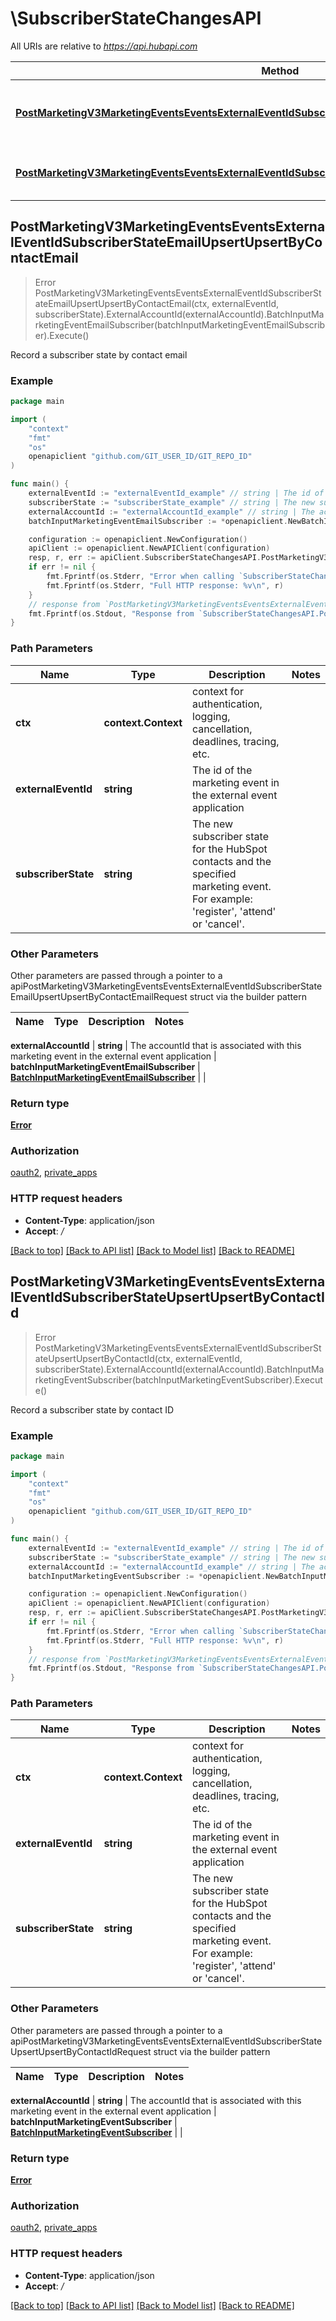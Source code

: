 # \SubscriberStateChangesAPI

All URIs are relative to *https://api.hubapi.com*

Method | HTTP request | Description
------------- | ------------- | -------------
[**PostMarketingV3MarketingEventsEventsExternalEventIdSubscriberStateEmailUpsertUpsertByContactEmail**](SubscriberStateChangesAPI.md#PostMarketingV3MarketingEventsEventsExternalEventIdSubscriberStateEmailUpsertUpsertByContactEmail) | **Post** /marketing/v3/marketing-events/events/{externalEventId}/{subscriberState}/email-upsert | Record a subscriber state by contact email
[**PostMarketingV3MarketingEventsEventsExternalEventIdSubscriberStateUpsertUpsertByContactId**](SubscriberStateChangesAPI.md#PostMarketingV3MarketingEventsEventsExternalEventIdSubscriberStateUpsertUpsertByContactId) | **Post** /marketing/v3/marketing-events/events/{externalEventId}/{subscriberState}/upsert | Record a subscriber state by contact ID



## PostMarketingV3MarketingEventsEventsExternalEventIdSubscriberStateEmailUpsertUpsertByContactEmail

> Error PostMarketingV3MarketingEventsEventsExternalEventIdSubscriberStateEmailUpsertUpsertByContactEmail(ctx, externalEventId, subscriberState).ExternalAccountId(externalAccountId).BatchInputMarketingEventEmailSubscriber(batchInputMarketingEventEmailSubscriber).Execute()

Record a subscriber state by contact email



### Example

```go
package main

import (
	"context"
	"fmt"
	"os"
	openapiclient "github.com/GIT_USER_ID/GIT_REPO_ID"
)

func main() {
	externalEventId := "externalEventId_example" // string | The id of the marketing event in the external event application
	subscriberState := "subscriberState_example" // string | The new subscriber state for the HubSpot contacts and the specified marketing event. For example: 'register', 'attend' or 'cancel'.
	externalAccountId := "externalAccountId_example" // string | The accountId that is associated with this marketing event in the external event application
	batchInputMarketingEventEmailSubscriber := *openapiclient.NewBatchInputMarketingEventEmailSubscriber([]openapiclient.MarketingEventEmailSubscriber{*openapiclient.NewMarketingEventEmailSubscriber("Email_example", int64(123))}) // BatchInputMarketingEventEmailSubscriber | 

	configuration := openapiclient.NewConfiguration()
	apiClient := openapiclient.NewAPIClient(configuration)
	resp, r, err := apiClient.SubscriberStateChangesAPI.PostMarketingV3MarketingEventsEventsExternalEventIdSubscriberStateEmailUpsertUpsertByContactEmail(context.Background(), externalEventId, subscriberState).ExternalAccountId(externalAccountId).BatchInputMarketingEventEmailSubscriber(batchInputMarketingEventEmailSubscriber).Execute()
	if err != nil {
		fmt.Fprintf(os.Stderr, "Error when calling `SubscriberStateChangesAPI.PostMarketingV3MarketingEventsEventsExternalEventIdSubscriberStateEmailUpsertUpsertByContactEmail``: %v\n", err)
		fmt.Fprintf(os.Stderr, "Full HTTP response: %v\n", r)
	}
	// response from `PostMarketingV3MarketingEventsEventsExternalEventIdSubscriberStateEmailUpsertUpsertByContactEmail`: Error
	fmt.Fprintf(os.Stdout, "Response from `SubscriberStateChangesAPI.PostMarketingV3MarketingEventsEventsExternalEventIdSubscriberStateEmailUpsertUpsertByContactEmail`: %v\n", resp)
}
```

### Path Parameters


Name | Type | Description  | Notes
------------- | ------------- | ------------- | -------------
**ctx** | **context.Context** | context for authentication, logging, cancellation, deadlines, tracing, etc.
**externalEventId** | **string** | The id of the marketing event in the external event application | 
**subscriberState** | **string** | The new subscriber state for the HubSpot contacts and the specified marketing event. For example: &#39;register&#39;, &#39;attend&#39; or &#39;cancel&#39;. | 

### Other Parameters

Other parameters are passed through a pointer to a apiPostMarketingV3MarketingEventsEventsExternalEventIdSubscriberStateEmailUpsertUpsertByContactEmailRequest struct via the builder pattern


Name | Type | Description  | Notes
------------- | ------------- | ------------- | -------------


 **externalAccountId** | **string** | The accountId that is associated with this marketing event in the external event application | 
 **batchInputMarketingEventEmailSubscriber** | [**BatchInputMarketingEventEmailSubscriber**](BatchInputMarketingEventEmailSubscriber.md) |  | 

### Return type

[**Error**](Error.md)

### Authorization

[oauth2](../README.md#oauth2), [private_apps](../README.md#private_apps)

### HTTP request headers

- **Content-Type**: application/json
- **Accept**: */*

[[Back to top]](#) [[Back to API list]](../README.md#documentation-for-api-endpoints)
[[Back to Model list]](../README.md#documentation-for-models)
[[Back to README]](../README.md)


## PostMarketingV3MarketingEventsEventsExternalEventIdSubscriberStateUpsertUpsertByContactId

> Error PostMarketingV3MarketingEventsEventsExternalEventIdSubscriberStateUpsertUpsertByContactId(ctx, externalEventId, subscriberState).ExternalAccountId(externalAccountId).BatchInputMarketingEventSubscriber(batchInputMarketingEventSubscriber).Execute()

Record a subscriber state by contact ID



### Example

```go
package main

import (
	"context"
	"fmt"
	"os"
	openapiclient "github.com/GIT_USER_ID/GIT_REPO_ID"
)

func main() {
	externalEventId := "externalEventId_example" // string | The id of the marketing event in the external event application
	subscriberState := "subscriberState_example" // string | The new subscriber state for the HubSpot contacts and the specified marketing event. For example: 'register', 'attend' or 'cancel'.
	externalAccountId := "externalAccountId_example" // string | The accountId that is associated with this marketing event in the external event application
	batchInputMarketingEventSubscriber := *openapiclient.NewBatchInputMarketingEventSubscriber([]openapiclient.MarketingEventSubscriber{*openapiclient.NewMarketingEventSubscriber(int64(123))}) // BatchInputMarketingEventSubscriber | 

	configuration := openapiclient.NewConfiguration()
	apiClient := openapiclient.NewAPIClient(configuration)
	resp, r, err := apiClient.SubscriberStateChangesAPI.PostMarketingV3MarketingEventsEventsExternalEventIdSubscriberStateUpsertUpsertByContactId(context.Background(), externalEventId, subscriberState).ExternalAccountId(externalAccountId).BatchInputMarketingEventSubscriber(batchInputMarketingEventSubscriber).Execute()
	if err != nil {
		fmt.Fprintf(os.Stderr, "Error when calling `SubscriberStateChangesAPI.PostMarketingV3MarketingEventsEventsExternalEventIdSubscriberStateUpsertUpsertByContactId``: %v\n", err)
		fmt.Fprintf(os.Stderr, "Full HTTP response: %v\n", r)
	}
	// response from `PostMarketingV3MarketingEventsEventsExternalEventIdSubscriberStateUpsertUpsertByContactId`: Error
	fmt.Fprintf(os.Stdout, "Response from `SubscriberStateChangesAPI.PostMarketingV3MarketingEventsEventsExternalEventIdSubscriberStateUpsertUpsertByContactId`: %v\n", resp)
}
```

### Path Parameters


Name | Type | Description  | Notes
------------- | ------------- | ------------- | -------------
**ctx** | **context.Context** | context for authentication, logging, cancellation, deadlines, tracing, etc.
**externalEventId** | **string** | The id of the marketing event in the external event application | 
**subscriberState** | **string** | The new subscriber state for the HubSpot contacts and the specified marketing event. For example: &#39;register&#39;, &#39;attend&#39; or &#39;cancel&#39;. | 

### Other Parameters

Other parameters are passed through a pointer to a apiPostMarketingV3MarketingEventsEventsExternalEventIdSubscriberStateUpsertUpsertByContactIdRequest struct via the builder pattern


Name | Type | Description  | Notes
------------- | ------------- | ------------- | -------------


 **externalAccountId** | **string** | The accountId that is associated with this marketing event in the external event application | 
 **batchInputMarketingEventSubscriber** | [**BatchInputMarketingEventSubscriber**](BatchInputMarketingEventSubscriber.md) |  | 

### Return type

[**Error**](Error.md)

### Authorization

[oauth2](../README.md#oauth2), [private_apps](../README.md#private_apps)

### HTTP request headers

- **Content-Type**: application/json
- **Accept**: */*

[[Back to top]](#) [[Back to API list]](../README.md#documentation-for-api-endpoints)
[[Back to Model list]](../README.md#documentation-for-models)
[[Back to README]](../README.md)

